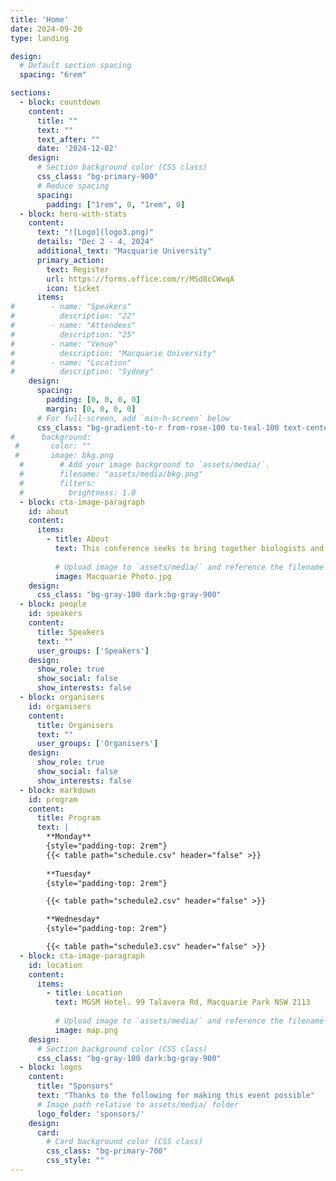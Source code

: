 ```yaml
---
title: 'Home'
date: 2024-09-20
type: landing

design:
  # Default section spacing
  spacing: "6rem"

sections:
  - block: countdown
    content:
      title: ""
      text: ""
      text_after: ""
      date: '2024-12-02'
    design:
      # Section background color (CSS class)
      css_class: "bg-primary-900"
      # Reduce spacing
      spacing:
        padding: ["1rem", 0, "1rem", 0]  
  - block: hero-with-stats
    content:
      text: "![Logo](logo3.png)"
      details: "Dec 2 - 4, 2024"
      additional_text: "Macquarie University"
      primary_action:
        text: Register
        url: https://forms.office.com/r/MSd8cCWwqA
        icon: ticket
      items:
#        - name: "Speakers"
#          description: "22"
#        - name: "Attendees"
#          description: "25"
#        - name: "Venue"
#          description: "Macquarie University"
#        - name: "Location"
#          description: "Sydney"
    design:
      spacing:
        padding: [0, 0, 0, 0]
        margin: [0, 0, 0, 0]
      # For full-screen, add `min-h-screen` below
      css_class: "bg-gradient-to-r from-rose-100 to-teal-100 text-center"
#      background:
 #       color: ""
 #       image: bkg.png
  #        # Add your image background to `assets/media/`.
  #        filename: "assets/media/bkg.png"
  #        filters:
  #          brightness: 1.0
  - block: cta-image-paragraph
    id: about
    content:
      items:
        - title: About
          text: This conference seeks to bring together biologists and philosophers of biology to discuss biological individuality from an evolutionary perspective, encompassing topics from the origins of life and complex organisms to the emergence of animal cognition.
          
          # Upload image to `assets/media/` and reference the filename here
          image: Macquarie Photo.jpg
    design:
      css_class: "bg-gray-100 dark:bg-gray-900"    
  - block: people
    id: speakers
    content:
      title: Speakers
      text: ""
      user_groups: ['Speakers']
    design:
      show_role: true
      show_social: false
      show_interests: false
  - block: organisers
    id: organisers
    content:
      title: Organisers
      text: ""
      user_groups: ['Organisers']
    design:
      show_role: true
      show_social: false
      show_interests: false
  - block: markdown
    id: program
    content:
      title: Program
      text: |
        **Monday**
        {style="padding-top: 2rem"}
        {{< table path="schedule.csv" header="false" >}}
        
        **Tuesday*
        {style="padding-top: 2rem"}

        {{< table path="schedule2.csv" header="false" >}}

        **Wednesday*
        {style="padding-top: 2rem"}

        {{< table path="schedule3.csv" header="false" >}}
  - block: cta-image-paragraph
    id: location
    content:
      items:
        - title: Location
          text: MGSM Hotel. 99 Talavera Rd, Macquarie Park NSW 2113
          
          # Upload image to `assets/media/` and reference the filename here
          image: map.png
    design:
      # Section background color (CSS class)
      css_class: "bg-gray-100 dark:bg-gray-900"
  - block: logos
    content:
      title: "Sponsors"
      text: "Thanks to the following for making this event possible"
      # Image path relative to assets/media/ folder
      logo_folder: 'sponsors/'
    design:
      card:
        # Card background color (CSS class)
        css_class: "bg-primary-700"
        css_style: ""      
---
```

